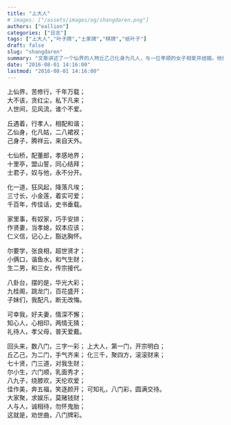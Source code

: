 ```yaml
---
title: "上大人"
# images: ["/assets/images/og/shangdaren.png"]
authors: ["eallion"]
categories: ["日志"]
tags: ["上大人","叶子牌","土家牌","棋牌","纸叶子"]
draft: false
slug: "shangdaren"
summary: "文章讲述了一个仙界的人物丘乙己化身为凡人，与一位孝顺的女子相爱并结婚。他们过着幸福美满的生活，养育子女，并受到众人喜爱和尊敬。文章强调了家庭和谐、孝道、亲情以及诚信等价值观念，并呼吁大家追求幸福而不是贪图金钱。"
date: "2016-08-01 14:16:00"
lastmod: "2016-08-01 14:16:00"
---
```


上仙界，苦修行，千年万载；  
大不该，贪红尘，私下凡来；  
人世间，见风流，谁个不爱。  

丘遇着，行孝人，相配和谐；  
乙仙身，化凡姑，二八裙衩；  
己身子，腾祥云，来自天外。  

七仙桥，配董郎，孝感地界；  
十里亭，盟山誓，同心结拜；  
士君子，奴与他，永不分开。  

化一道，狂风起，降落凡埃；  
三寸长，小金莲，着实可爱；  
千百年，传佳话，史书垂载。  

家里事，有奴家，巧手安排；  
作贤妻，当孝媳，奴本应该；  
仁义信，记心上，豁达胸怀。  

尔要学，张良相，超世贤才；  
小俩口，谐鱼水，和气生财；  
生二男，和三女，传宗接代。  

八卦台，摆的是，华光大彩；  
九桂阁，跳龙门，百花盛开；  
子妹们，我配凡，断无改悔。  

可幸我，好夫妻，情深不懈；  
知心人，心相印，两情无猜；  
礼待人，孝父母，普天爱戴。  

回头来，数八门，三字一彩；
上大人，第一门，开宗明白；  
丘乙己，为二门，手气齐来；
化三千，聚四方，滚滚财来；  
七十贤，门三道，对我生财；  
尔小生，六门顺，乳面秀才；  
八九子，绕膝欢，天伦欢爱；  
佳作美，奔五福，笑逐颜开；
可知礼，八门彩，圆满交待。  
大家聚，求娱乐，莫赌钱财；  
人与人，诚相待，勿怀鬼胎；  
这就是，劝世曲，八门牌彩。  
